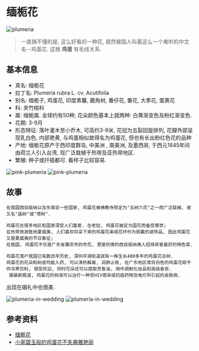 # 缅栀花

![plumeria](https://cloud.githubusercontent.com/assets/36899/3790179/1c054b0a-1aed-11e4-81a4-28f0fcf25028.jpg)

> 一直搞不懂的是, 这么好看的一种花, 居然被国人叫着这么一个难听的中文名--鸡蛋花. 这根 **鸡蛋** 有毛线关系.

## 基本信息

- 真名: 缅栀花
- 拉丁名: Plumeria rubra L. cv. Acutifolia
- 别名: 缅栀子, 鸡蛋花, 印度素馨, 鹿角树, 番仔花, 番花, 大季花, 蛋黄花
- 科: 夹竹桃科
- 属: 缅栀属. 全球约有50种, 花朵颜色基本上就两种: 白黄渐变色及粉红渐变色.
- 花期: 3-9月
- 形态特征: 落叶灌木至小乔木, 可高约3-9米, 花冠为五裂回旋排列, 花瓣外部呈现乳白色, 内部艳黄, 与鸡蛋相似故得名为鸡蛋花, 但也有长出粉红色花的品种
- 产地: 缅栀花原产于西印度群岛, 中美洲 , 南美洲, 及墨西哥, 于西元1645年间由荷兰人引入台湾, 现广泛栽植于热带及亚热带地区. 
- 繁殖: 种子或扦插都可. 看样子比较容易.

![pink-plumeria](https://cloud.githubusercontent.com/assets/36899/3790180/1e657d98-1aed-11e4-8a0d-d1ef3a1ed8eb.jpg)
![pink-plumeria](https://cloud.githubusercontent.com/assets/36899/3790217/823032c0-1af0-11e4-9999-a21748d8e53d.jpg)
## 故事

```
在我国西双版纳以及东南亚一些国家, 鸡蛋花被佛教寺院定为"五树六花"之一而广泛栽植, 故又名"庙树"或"塔树".

鸡蛋花在很多地区和国家深受人们喜爱. 在老挝, 鸡蛋花被定为国花而备受尊崇;
在热带旅游胜地夏威夷, 人们喜欢将采下来的鸡蛋花串成花环作为佩戴的装饰品, 因此鸡蛋花又是夏威夷的节日象征;
在我国, 鸡蛋花不仅是广东省肇庆市的市花, 更是热情的西双版纳傣人招待宾客最好的特色菜.

鸡蛋花落户我国已有数百年历史, 深圳平湖街道就有一株生长400多年的鸡蛋花古树.
鸡蛋花的花朵和树皮均能入药, 可以清热解毒, 润肺止咳, 在广东地区常将白色的鸡蛋花晾干作凉茶饮料, 很受欢迎, 同时花朵还可以提取芳香油, 用作调制化妆品和高级香皂.
 据最新报道, 鸡蛋花的树液可以治疗一种受HIV感染或抗癌药物及电疗所引起的皮肤病.
```

出现在婚礼中也很美.

![plumeria-in-wedding](https://cloud.githubusercontent.com/assets/36899/3790209/50823da4-1af0-11e4-92b7-8c1fb222939d.jpg)
![plumeria-in-wedding](https://cloud.githubusercontent.com/assets/36899/3790216/80f0580e-1af0-11e4-86cc-79bfb2bc72c0.jpg)

## 参考资料

- [缅栀花](http://zh.wikipedia.org/wiki/%E7%B7%AC%E6%A2%94%E8%8A%B1)
- [小家碧玉般的鸡蛋花不失典雅艳丽](http://news.ts.cn/content/2009-07/30/content_4365010.htm)
